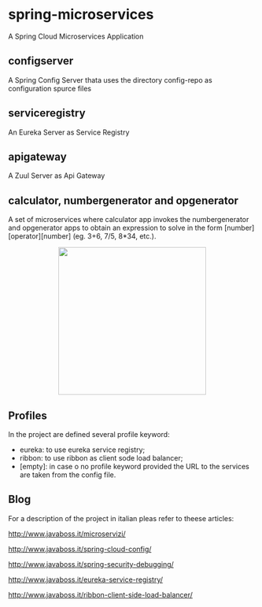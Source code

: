 # spring-microservices
A Spring Cloud Microservices Application

## configserver
A Spring Config Server thata uses the directory config-repo as configuration spurce files

## serviceregistry
An Eureka Server as Service Registry

## apigateway
A Zuul Server as Api Gateway

## calculator, numbergenerator and opgenerator
A set of microservices where calculator app invokes the numbergenerator and opgenerator apps to obtain an expression to solve in the form [number][operator][number] (eg. 3+6, 7/5, 8*34, etc.).

<p align="center">
<img src="http://www.javaboss.it/wp-content/uploads/2018/05/caltulator-microservice.png" width="300">
</p>

## Profiles
In the project are defined several profile keyword:
- eureka: to use eureka service registry;
- ribbon: to use ribbon as client sode load balancer;
- [empty]: in case o no profile keyword provided the URL to the services are taken from the config file.

## Blog
For a description of the project in italian pleas refer to theese articles:

http://www.javaboss.it/microservizi/

http://www.javaboss.it/spring-cloud-config/

http://www.javaboss.it/spring-security-debugging/

http://www.javaboss.it/eureka-service-registry/

http://www.javaboss.it/ribbon-client-side-load-balancer/
